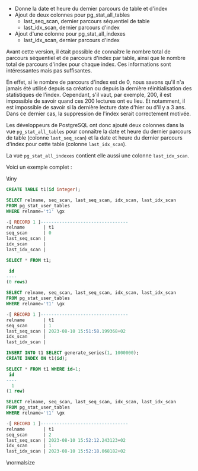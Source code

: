 <!--
Les commits sur ce sujet sont :

* https://git.postgresql.org/gitweb/?p=postgresql.git;a=commit;h=c03747183

Discussion

* https://postgr.es/m/CA+OCxozrVHNFVEPkweUHMZje+t1tfY816d9MZYc6eZwOOusOaQ@mail.gmail.com

-->

<div class="slide-content">

* Donne la date et heure du dernier parcours de table et d'index
* Ajout de deux colonnes pour pg_stat_all_tables
  + last_seq_scan, dernier parcours séquentiel de table
  + last_idx_scan, dernier parcours d'index
* Ajout d'une colonne pour pg_stat_all_indexes
  + last_idx_scan, dernier parcours d'index

</div>

<div class="notes">

Avant cette version, il était possible de connaître le nombre total de parcours
séquentiel et de parcours d'index par table, ainsi que le nombre total de
parcours d'index pour chaque index. Ces informations sont intéressantes mais pas
suffisantes.

En effet, si le nombre de parcours d'index est de 0, nous savons qu'il n'a
jamais été utilisé depuis sa création ou depuis la dernière réinitialisation des
statistiques de l'index. Cependant, s'il vaut, par exemple, 200, il est
impossible de savoir quand ces 200 lectures ont eu lieu. Et notamment, il est
impossible de savoir si la dernière lecture date d'hier ou d'il y a 3 ans. Dans
ce dernier cas, la suppression de l'index serait correctement motivée.

Les développeurs de PostgreSQL ont donc ajouté deux colonnes dans la vue
`pg_stat_all_tables` pour connaître la date et heure du dernier parcours
de table (colonne `last_seq_scan`) et la date et heure du dernier parcours
d'index pour cette table (colonne `last_idx_scan`).

La vue `pg_stat_all_indexes` contient elle aussi une colonne `last_idx_scan`.

Voici un exemple complet :

\tiny

```sql
CREATE TABLE t1(id integer);

SELECT relname, seq_scan, last_seq_scan, idx_scan, last_idx_scan
FROM pg_stat_user_tables
WHERE relname='t1' \gx

-[ RECORD 1 ]---------------------------------
relname       | t1
seq_scan      | 0
last_seq_scan |
idx_scan      |
last_idx_scan |

SELECT * FROM t1;

 id
----
(0 rows)

SELECT relname, seq_scan, last_seq_scan, idx_scan, last_idx_scan
FROM pg_stat_user_tables
WHERE relname='t1' \gx

-[ RECORD 1 ]---------------------------------
relname       | t1
seq_scan      | 1
last_seq_scan | 2023-08-10 15:51:58.199368+02
idx_scan      |
last_idx_scan |

INSERT INTO t1 SELECT generate_series(1, 1000000);
CREATE INDEX ON t1(id);

SELECT * FROM t1 WHERE id=1;
 id
----
  1
(1 row)

SELECT relname, seq_scan, last_seq_scan, idx_scan, last_idx_scan
FROM pg_stat_user_tables
WHERE relname='t1' \gx

-[ RECORD 1 ]---------------------------------
relname       | t1
seq_scan      | 2
last_seq_scan | 2023-08-10 15:52:12.243123+02
idx_scan      | 1
last_idx_scan | 2023-08-10 15:52:18.068182+02
```
\normalsize

</div>

